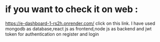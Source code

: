 # if you want to check it on web :
https://e-dashboard-1-rs2h.onrender.com/
click on this link.
I have used mongodb as database,react js as frontend,node js as backend and jwt token for authentication on register and login
